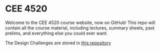 # CEE 4520
Welcome to the CEE 4520 course website, now on GitHub! This repo will contain all the course material, including lectures, summary sheets, past prelims, and everything else you could ever want.

The Design Challenges are stored in [this repository](https://github.com/AguaClara/CEE4540_DC_2018)
